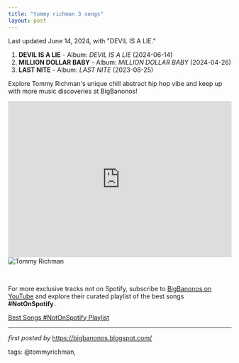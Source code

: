 ```yaml
---
title: "tommy richman 3 songs"
layout: post
---
```

<p>Last updated June 14, 2024, with "DEVIL IS A LIE."</p> <ol> <li><strong>DEVIL IS A LIE</strong> - Album: <em>DEVIL IS A LIE</em> (2024-06-14)</li> <li><strong>MILLION DOLLAR BABY</strong> - Album: <em>MILLION DOLLAR BABY</em> (2024-04-26)</li> <li><strong>LAST NITE</strong> - Album: <em>LAST NITE</em> (2023-08-25)</li>
</ol> <p>Explore Tommy Richman's unique chill abstract hip hop vibe and keep up with more music discoveries at BigBanonos!</p> <iframe allow="autoplay; clipboard-write; encrypted-media; fullscreen; picture-in-picture" allowfullscreen="" frameborder="0" height="352" loading="lazy" src="https://open.spotify.com/embed/playlist/7icHarqOXjfWyzVr8k2trK?utm_source=generator" width="100%"></iframe> <img alt="Tommy Richman" src="https://assets.simpleviewinc.com/simpleview/image/upload/c_limit,h_1200,q_75,w_1200/v1/clients/pwmva/tommy_richman_credit_bobby_banks_664bb111-dff8-445b-a722-786252f87c10.jpg" /> <p><br /></p>


<!--Subscribe and Playlist Links-->
<div>
    <p>For more exclusive tracks not on Spotify, subscribe to <a href="https://www.youtube.com/@BigBanonos" target="_blank">BigBanonos on YouTube</a> and explore their curated playlist of the best songs <strong>#NotOnSpotify</strong>.</p>
    <p><a href="https://www.youtube.com/playlist?list=PLtuNtuTatqI0kFahUCbtbfenC_ET5O_tr" target="_blank">Best Songs #NotOnSpotify Playlist<br /></a></p></div>

<hr />

<p><em>first posted by</em> <a href="https://bigbanonos.blogspot.com/" rel="noopener" target="_new">https://bigbanonos.blogspot.com/</a></p>

<p>tags: @tommyrichman,</p>
